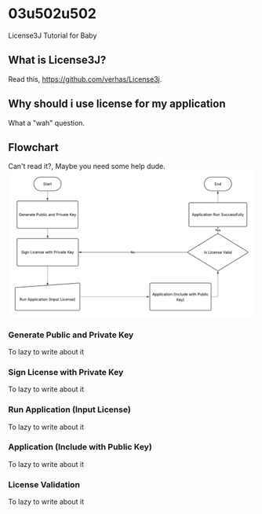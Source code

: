 # 03u502u502
License3J Tutorial for Baby

## What is License3J?
Read this, https://github.com/verhas/License3j.

## Why should i use license for my application
What a "wah" question.

## Flowchart
Can't read it?, Maybe you need some help dude.
![Flowchat](public/License3J.png)

### Generate Public and Private Key
To lazy to write about it

### Sign License with Private Key
To lazy to write about it

### Run Application (Input License)
To lazy to write about it

### Application (Include with Public Key)
To lazy to write about it

### License Validation
To lazy to write about it